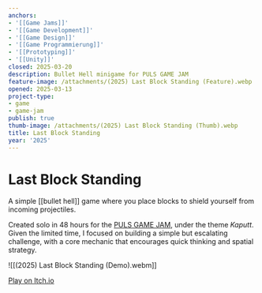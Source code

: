 ```yaml
---
anchors:
- '[[Game Jams]]'
- '[[Game Development]]'
- '[[Game Design]]'
- '[[Game Programmierung]]'
- '[[Prototyping]]'
- '[[Unity]]'
closed: 2025-03-20
description: Bullet Hell minigame for PULS GAME JAM
feature-image: /attachments/(2025) Last Block Standing (Feature).webp
opened: 2025-03-13
project-type:
- game
- game-jam
publish: true
thumb-image: /attachments/(2025) Last Block Standing (Thumb).webp
title: Last Block Standing
year: '2025'
---
```


# Last Block Standing

A simple [[bullet hell]] game where you place blocks to shield yourself from incoming projectiles.

Created solo in 48 hours for the [PULS GAME JAM](https://itch.io/jam/puls-game-jam), under the theme *Kaputt*. Given the limited time, I focused on building a simple but escalating challenge, with a core mechanic that encourages quick thinking and spatial strategy.

![[(2025) Last Block Standing (Demo).webm]]

[Play on Itch.io](https://paultoast.itch.io/protect-the-walls)